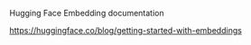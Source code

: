 Hugging Face Embedding documentation

https://huggingface.co/blog/getting-started-with-embeddings 

